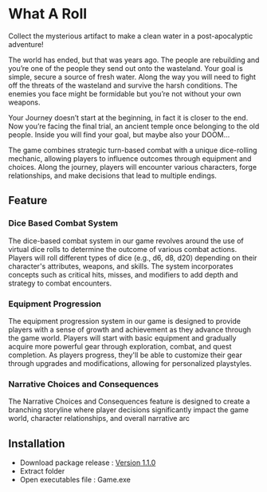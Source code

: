 # What A Roll

Collect the mysterious artifact to make a clean water in a post-apocalyptic adventure!

The world has ended, but that was years ago. The people are rebuilding and you’re one of the people they send out onto the wasteland. Your goal is simple, secure a source of fresh water. Along the way you will need to fight off the threats of the wasteland and survive the harsh conditions. The enemies you face might be formidable but you’re not without your own weapons. 

Your Journey doesn’t start at the beginning, in fact it is closer to the end. Now you’re facing the final trial, an ancient temple once belonging to the old people. Inside you will find your goal, but maybe also your DOOM…

The game combines strategic turn-based combat with a unique dice-rolling mechanic, allowing players to influence outcomes through equipment and choices. Along the journey, players will encounter various characters, forge relationships, and make decisions that lead to multiple endings.


## Feature
### Dice Based Combat System
The dice-based combat system in our game revolves around the use of virtual dice rolls to determine the outcome of various combat actions. Players will roll different types of dice (e.g., d6, d8, d20) depending on their character's attributes, weapons, and skills. The system incorporates concepts such as critical hits, misses, and modifiers to add depth and strategy to combat encounters. 
### Equipment Progression
The equipment progression system in our game is designed to provide players with a sense of growth and achievement as they advance through the game world. Players will start with basic equipment and gradually acquire more powerful gear through exploration, combat, and quest completion. As players progress, they'll be able to customize their gear through upgrades and modifications, allowing for personalized playstyles.
### Narrative Choices and Consequences
The Narrative Choices and Consequences feature is designed to create a branching storyline where player decisions significantly impact the game world, character relationships, and overall narrative arc

## Installation
- Download package release : [Version 1.1.0](https://github.com/athillaazka/What-A-Roll/releases/download/v.1.1.0/What-A-Roll-1.1.0.7z)
- Extract folder
- Open executables file : Game.exe
